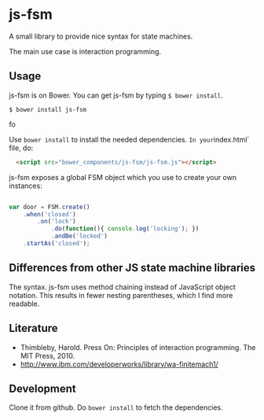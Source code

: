 # js-fsm

A small library to provide nice syntax for state machines.

The main use case is interaction programming.

## Usage
js-fsm is on Bower. You can get js-fsm by typing `$ bower install`. 

```
$ bower install js-fsm
```

fo


Use `bower install` to install the needed dependencies.
`
In your `index.html` file, do:

```html
  <script src="bower_components/js-fsm/js-fsm.js"></script>
```

js-fsm exposes a global FSM object which you use to create your own instances:

```javascript

var door = FSM.create()
	.when('closed')
		.on('lock')
			.do(function(){ console.log('locking'); })
			.andBe('locked')
	.startAs('closed');
```


## Differences from other JS state machine libraries

The syntax. js-fsm uses method chaining instead of JavaScript object notation. This results in fewer nesting parentheses, which I find more readable.

## Literature

* Thimbleby, Harold. Press On: Principles of interaction programming. The MIT Press, 2010.
* http://www.ibm.com/developerworks/library/wa-finitemach1/

## Development

Clone it from github. Do `bower install` to fetch the dependencies.